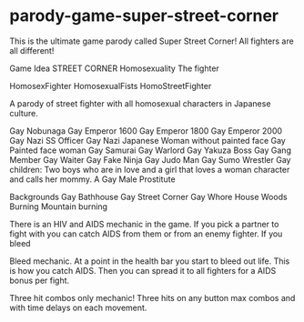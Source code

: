# parody-game-super-street-corner
This is the ultimate game parody called Super Street Corner! All fighters are all different!

Game Idea
STREET CORNER
Homosexuality
The fighter

HomosexFighter
HomosexualFists
HomoStreetFighter

A parody of street fighter with all homosexual characters in Japanese culture.

Gay Nobunaga
Gay Emperor 1600
Gay Emperor 1800
Gay Emperor 2000
Gay Nazi SS Officer
Gay Nazi Japanese Woman without painted face
Gay Painted face woman
Gay Samurai
Gay Warlord
Gay Yakuza Boss
Gay Gang Member
Gay Waiter
Gay Fake Ninja
Gay Judo Man
Gay Sumo Wrestler 
Gay children:
Two boys who are in love and a girl that loves a woman character and calls her mommy.
A Gay Male Prostitute


Backgrounds 
Gay Bathhouse
Gay Street Corner
Gay Whore House
Woods Burning
Mountain burning

There is an HIV and AIDS mechanic in the game. If you pick a partner to fight with you can catch AIDS from them or from an enemy fighter. If you bleed

Bleed mechanic. At a point in the health bar you start to bleed out life. This is how you catch AIDS. Then you can spread it to all fighters for a AIDS bonus per fight.

Three hit combos only mechanic! Three hits on any button max combos and with time delays on each movement.

